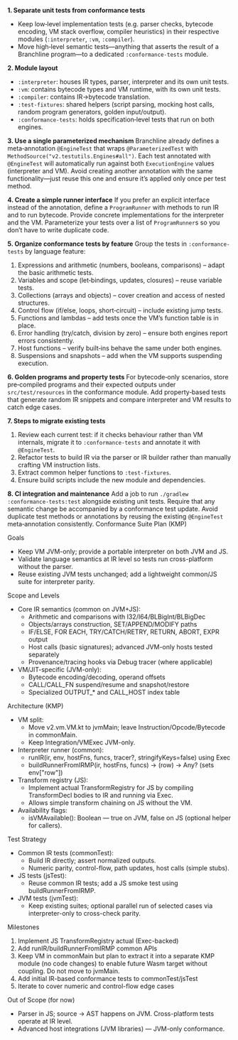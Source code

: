 **1. Separate unit tests from conformance tests**

* Keep low‑level implementation tests (e.g. parser checks, bytecode encoding, VM stack overflow, compiler heuristics) in their respective modules (`:interpreter`, `:vm`, `:compiler`).
* Move high‑level semantic tests—anything that asserts the result of a Branchline program—to a dedicated `:conformance-tests` module.

**2. Module layout**

* `:interpreter`: houses IR types, parser, interpreter and its own unit tests.
* `:vm`: contains bytecode types and VM runtime, with its own unit tests.
* `:compiler`: contains IR→bytecode translation.
* `:test-fixtures`: shared helpers (script parsing, mocking host calls, random program generators, golden input/output).
* `:conformance-tests`: holds specification‑level tests that run on both engines.

**3. Use a single parameterized mechanism**
Branchline already defines a meta‑annotation `@EngineTest` that wraps `@ParameterizedTest` with `MethodSource("v2.testutils.Engines#all")`. Each test annotated with `@EngineTest` will automatically run against both `ExecutionEngine` values (interpreter and VM). Avoid creating another annotation with the same functionality—just reuse this one and ensure it’s applied only once per test method.

**4. Create a simple runner interface**
If you prefer an explicit interface instead of the annotation, define a `ProgramRunner` with methods to run IR and to run bytecode. Provide concrete implementations for the interpreter and the VM. Parameterize your tests over a list of `ProgramRunner`s so you don’t have to write duplicate code.

**5. Organize conformance tests by feature**
Group the tests in `:conformance-tests` by language feature:

1. Expressions and arithmetic (numbers, booleans, comparisons) – adapt the basic arithmetic tests.
2. Variables and scope (let‑bindings, updates, closures) – reuse variable tests.
3. Collections (arrays and objects) – cover creation and access of nested structures.
4. Control flow (if/else, loops, short‑circuit) – include existing jump tests.
5. Functions and lambdas – add tests once the VM’s function table is in place.
6. Error handling (try/catch, division by zero) – ensure both engines report errors consistently.
7. Host functions – verify built‑ins behave the same under both engines.
8. Suspensions and snapshots – add when the VM supports suspending execution.

**6. Golden programs and property tests**
For bytecode‑only scenarios, store pre‑compiled programs and their expected outputs under `src/test/resources` in the conformance module. Add property‑based tests that generate random IR snippets and compare interpreter and VM results to catch edge cases.

**7. Steps to migrate existing tests**

1. Review each current test: if it checks behaviour rather than VM internals, migrate it to `:conformance-tests` and annotate it with `@EngineTest`.
2. Refactor tests to build IR via the parser or IR builder rather than manually crafting VM instruction lists.
3. Extract common helper functions to `:test-fixtures`.
4. Ensure build scripts include the new module and dependencies.

**8. CI integration and maintenance**
Add a job to run `./gradlew :conformance-tests:test` alongside existing unit tests. Require that any semantic change be accompanied by a conformance test update. Avoid duplicate test methods or annotations by reusing the existing `@EngineTest` meta‑annotation consistently.
Conformance Suite Plan (KMP)

Goals
- Keep VM JVM-only; provide a portable interpreter on both JVM and JS.
- Validate language semantics at IR level so tests run cross-platform without the parser.
- Reuse existing JVM tests unchanged; add a lightweight common/JS suite for interpreter parity.

Scope and Levels
- Core IR semantics (common on JVM+JS):
  - Arithmetic and comparisons with I32/I64/BLBigInt/BLBigDec
  - Objects/arrays construction, SET/APPEND/MODIFY paths
  - IF/ELSE, FOR EACH, TRY/CATCH/RETRY, RETURN, ABORT, EXPR output
  - Host calls (basic signatures); advanced JVM-only hosts tested separately
  - Provenance/tracing hooks via Debug tracer (where applicable)
- VM/JIT-specific (JVM-only):
  - Bytecode encoding/decoding, operand offsets
  - CALL/CALL_FN suspend/resume and snapshot/restore
  - Specialized OUTPUT_* and CALL_HOST index table

Architecture (KMP)
- VM split:
  - Move v2.vm.VM.kt to jvmMain; leave Instruction/Opcode/Bytecode in commonMain.
  - Keep Integration/VMExec JVM-only.
- Interpreter runner (common):
  - runIR(ir, env, hostFns, funcs, tracer?, stringifyKeys=false) using Exec
  - buildRunnerFromIRMP(ir, hostFns, funcs) -> (row) -> Any? (sets env["row"])
- Transform registry (JS):
  - Implement actual TransformRegistry for JS by compiling TransformDecl bodies to IR and running via Exec.
  - Allows simple transform chaining on JS without the VM.
- Availability flags:
  - isVMAvailable(): Boolean — true on JVM, false on JS (optional helper for callers).

Test Strategy
- Common IR tests (commonTest):
  - Build IR directly; assert normalized outputs.
  - Numeric parity, control-flow, path updates, host calls (simple stubs).
- JS tests (jsTest):
  - Reuse common IR tests; add a JS smoke test using buildRunnerFromIRMP.
- JVM tests (jvmTest):
  - Keep existing suites; optional parallel run of selected cases via interpreter-only to cross-check parity.

Milestones
1) Implement JS TransformRegistry actual (Exec-backed)
2) Add runIR/buildRunnerFromIRMP common APIs
3) Keep VM in commonMain but plan to extract it into a separate KMP module (no code changes) to enable future Wasm target without coupling. Do not move to jvmMain.
4) Add initial IR-based conformance tests to commonTest/jsTest
5) Iterate to cover numeric and control-flow edge cases

Out of Scope (for now)
- Parser in JS; source → AST happens on JVM. Cross-platform tests operate at IR level.
- Advanced host integrations (JVM libraries) — JVM-only conformance.
